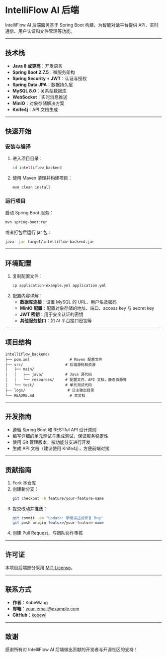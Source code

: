 # IntelliFlow AI 后端

IntelliFlow AI 后端服务基于 Spring Boot 构建，为智能对话平台提供 API、实时通信、用户认证和文件管理等功能。

---

## 技术栈

- **Java 8 或更高**：开发语言
- **Spring Boot 2.7.5**：微服务架构
- **Spring Security + JWT**：认证与授权
- **Spring Data JPA**：数据持久层
- **MySQL 8.0**：关系型数据库
- **WebSocket**：实时消息推送
- **MinIO**：对象存储解决方案
- **Knife4j**：API 文档生成

---

## 快速开始

### 安装与编译

1. 进入项目目录：
   ```bash
   cd intelliflow_backend
   ```
2. 使用 Maven 清理并构建项目：
   ```bash
   mvn clean install
   ```

### 运行项目

启动 Spring Boot 服务：

```bash
mvn spring-boot:run
```

或者打包后运行 jar 包：

```bash
java -jar target/intelliflow-backend.jar
```

---

## 环境配置

1. 复制配置文件：
   ```bash
   cp application-example.yml application.yml
   ```
2. 配置内容详解：
   - **数据库连接**：设置 MySQL 的 URL、用户名及密码
   - **MinIO 配置**：配置对象存储的地址、端口、access key 与 secret key
   - **JWT 密钥**：用于安全认证的密钥
   - **其他服务接口**：如 AI 平台接口密钥等

---

## 项目结构

```
intelliflow_backend/
├── pom.xml                  # Maven 配置文件
├── src/                   # 后端源码和资源
│   ├── main/
│   │   ├── java/          # Java 源代码
│   │   └── resources/     # 配置文件、API 文档，静态资源等
│   └── test/              # 单元测试代码
├── logs/                   # 日志输出目录
└── README.md                # 本文档
```

---

## 开发指南

- 遵循 Spring Boot 和 RESTful API 设计原则
- 编写详细的单元测试与集成测试，保证服务稳定性
- 使用 Git 管理版本，按功能分支进行开发
- 生成 API 文档（建议使用 Knife4j），方便前端对接

---

## 贡献指南

1. Fork 本仓库
2. 创建新分支：
   ```bash
   git checkout -b feature/your-feature-name
   ```
3. 提交改动并推送：
   ```bash
   git commit -am "Update: 新增描述或修复 Bug"
   git push origin feature/your-feature-name
   ```
4. 创建 Pull Request，与团队协作审核

---

## 许可证

本项目后端部分采用 [MIT License](../LICENSE)。

---

## 联系方式

- **作者**：KobeWang
- **邮箱**：[your-email@example.com](mailto:your-email@example.com)
- **GitHub**：[kobewl](https://github.com/kobewl)

---

## 致谢

感谢所有对 IntelliFlow AI 后端做出贡献的开发者与开源社区的支持！

